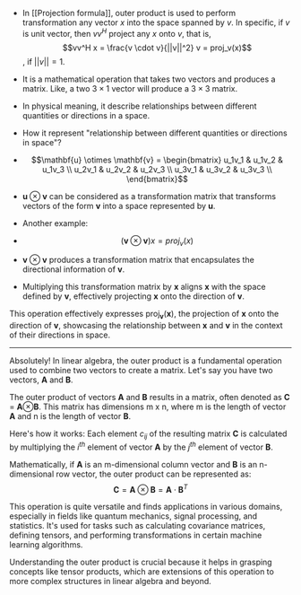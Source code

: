 - In [[Projection formula]], outer product is used to perform transformation any vector $x$ into the space spanned by $v$. In specific, if $v$ is unit vector, then $vv^H$ project any $x$ onto $v$, that is, $$vv^H x = \frac{v \cdot v}{||v||^2} v = proj_v(x)$$, if $||v||  = 1$. 

- It is a mathematical operation that takes two vectors and produces a matrix. Like, a two $3 \times 1$ vector will produce a $3 \times 3$ matrix. 
- In physical meaning, it describe relationships between different quantities or directions in a space. 

- How it represent "relationship between different quantities or directions in space"?
- $$\mathbf{u} \otimes \mathbf{v} =
\begin{bmatrix}
u_1v_1 & u_1v_2 & u_1v_3 \\
u_2v_1 & u_2v_2 & u_2v_3 \\
u_3v_1 & u_3v_2 & u_3v_3 \\
\end{bmatrix}$$
- $\mathbf{u} \otimes \mathbf{v}$ can be considered as a transformation matrix that transforms vectors of the form $\mathbf{v}$ into a space represented by $\mathbf{u}$.

- Another example: 
- $$(\mathbf{v} \otimes \mathbf{v})x = proj_v(x)$$
- $\mathbf{v} \otimes \mathbf{v}$ produces a transformation matrix that encapsulates the directional information of $\mathbf{v}$.
- Multiplying this transformation matrix by $\mathbf{x}$ aligns $\mathbf{x}$ with the space defined by $\mathbf{v}$, effectively projecting $\mathbf{x}$ onto the direction of $\mathbf{v}$.

This operation effectively expresses $\text{proj}_{\mathbf{v}}(\mathbf{x})$, the projection of $\mathbf{x}$ onto the direction of $\mathbf{v}$, showcasing the relationship between $\mathbf{x}$ and $\mathbf{v}$ in the context of their directions in space.


---

Absolutely! In linear algebra, the outer product is a fundamental operation used to combine two vectors to create a matrix. Let's say you have two vectors, **A** and **B**.

The outer product of vectors **A** and **B** results in a matrix, often denoted as **C** = **A**⊗**B**. This matrix has dimensions m x n, where m is the length of vector **A** and n is the length of vector **B**.

Here's how it works: Each element $c_{ij}$ of the resulting matrix **C** is calculated by multiplying the $i^{th}$ element of vector **A** by the $j^{th}$ element of vector **B**.

Mathematically, if **A** is an m-dimensional column vector and **B** is an n-dimensional row vector, the outer product can be represented as:
$$ \textbf{C} = \textbf{A} \otimes \textbf{B} = \textbf{A} \cdot \textbf{B}^T$$

This operation is quite versatile and finds applications in various domains, especially in fields like quantum mechanics, signal processing, and statistics. It's used for tasks such as calculating covariance matrices, defining tensors, and performing transformations in certain machine learning algorithms.

Understanding the outer product is crucial because it helps in grasping concepts like tensor products, which are extensions of this operation to more complex structures in linear algebra and beyond.